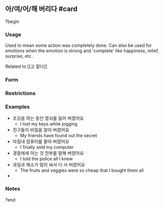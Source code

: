 ## 아/여/어/해 버리다 #card
?begin
### Usage
Used to mean some action was completely done. Can also be used for emotions when the emotion is strong and 'complete' like happiness, relief, surprise, etc..

Related to [[고 말다]]
### Form

### Restrictions
### Examples
* 조깅을 하는 동안 열쇠를 잃어 버렸어요
	* I lost my keys while jogging
* 친구들이 비밀을 알아 버렸어요
	* My friends have found out the secret
* 마침내 컴퓨터를 팔아 버렸어요
	* I finally sold my computer
* 경찰에세 아는 것 전부를 말해 버렸어요
	* I told the police all I knew
* 과일과 채소가 많이 싸서 다 사 버렸어요
	* The fruits and veggies were so cheap that I bought them all
* 
### Notes
?end
